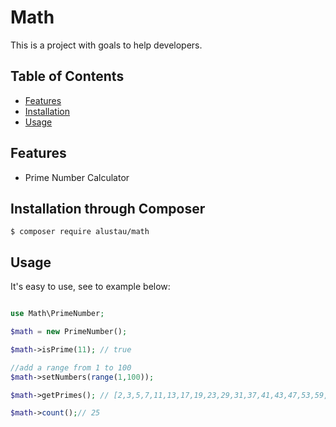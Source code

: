# Math
This is a project with goals to help developers.

## Table of Contents

- [Features](#features)
- [Installation](#installation)
- [Usage](#usage)

## Features

* Prime Number Calculator

## Installation through Composer

```shell
$ composer require alustau/math 
```

## Usage
It's easy to use, see to example below:

```php

use Math\PrimeNumber;

$math = new PrimeNumber();

$math->isPrime(11); // true

//add a range from 1 to 100
$math->setNumbers(range(1,100));

$math->getPrimes(); // [2,3,5,7,11,13,17,19,23,29,31,37,41,43,47,53,59,61,67,71,73,79,83,89,97]

$math->count();// 25

```
